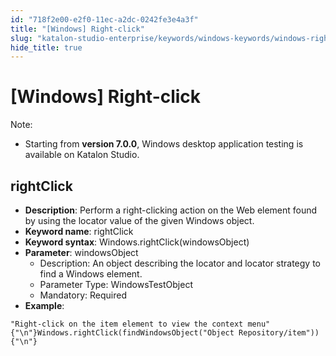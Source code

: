 ```yaml
---
id: "718f2e00-e2f0-11ec-a2dc-0242fe3e4a3f"
title: "[Windows] Right-click"
slug: "katalon-studio-enterprise/keywords/windows-keywords/windows-right-click"
hide_title: true
---
```


# <a id="id_0" class="anchor_top_offset"/><a id="ariaid-title1" class="anchor_top_offset"/>[Windows] Right-click

              
<div xmlns="http://www.w3.org/1999/xhtml" className="note note note_note" id="id_0__id"><span className="note__title">Note:</span> 
  <ul className="ul"><li className="li"><p className="p">Starting from <strong className="ph b">version 7.0.0</strong>, Windows desktop
        application testing is available on Katalon Studio.</p></li></ul>
</div>
      

## <a id="id_0__id_1" class="anchor_top_offset"/>rightClick

              
<ul xmlns="http://www.w3.org/1999/xhtml" className="ul"><li className="li">     <strong className="ph b">Description</strong>: Perform a right-clicking action     on the Web element found by using the locator value of the given     Windows object.</li><li className="li">     <strong className="ph b">Keyword name</strong>: rightClick</li><li className="li">     <strong className="ph b">Keyword syntax</strong>:     Windows.rightClick(windowsObject)</li><li className="li">     <strong className="ph b">Parameter</strong>: windowsObject      <ul className="ul"><li className="li">Description: An object describing the locator and locator         strategy to find a Windows element.</li><li className="li">Parameter Type: WindowsTestObject</li><li className="li">Mandatory: Required</li></ul>   </li><li className="li">     <strong className="ph b">Example</strong>:</li></ul> 
              
<pre xmlns="http://www.w3.org/1999/xhtml" className="pre codeblock"><code>"Right-click on the item element to view the context menu"{"\n"}Windows.rightClick(findWindowsObject("Object Repository/item")){"\n"}</code></pre> 
            

